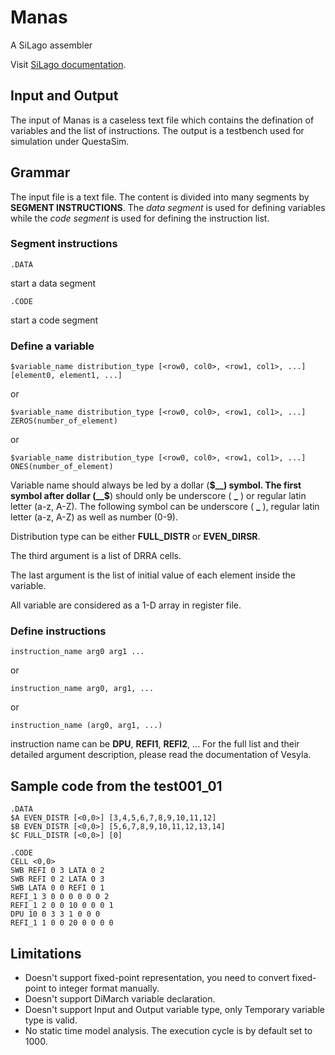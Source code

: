 # Manas
 
A SiLago assembler

Visit [SiLago documentation](https://herenvarno.github.io/SiLagoDoc/Compiler/Manas).

## Input and Output

The input of Manas is a caseless text file which contains the defination of variables and
the list of instructions. The output is a testbench used for simulation under
QuestaSim.

## Grammar

The input file is a text file. The content is divided into many segments by __SEGMENT INSTRUCTIONS__.
The _data segment_ is used for defining variables while the _code segment_ is used
for defining the instruction list.

### Segment instructions

````.DATA````

start a data segment

````.CODE````

start a code segment

### Define a variable

````$variable_name distribution_type [<row0, col0>, <row1, col1>, ...] [element0, element1, ...]````

or

````$variable_name distribution_type [<row0, col0>, <row1, col1>, ...] ZEROS(number_of_element)````

or

````$variable_name distribution_type [<row0, col0>, <row1, col1>, ...] ONES(number_of_element)````

Variable name should always be led by a dollar (__$__) symbol. The first symbol after dollar (__$__) should only be underscore ( **\_** ) or regular latin letter (a-z, A-Z). The following symbol can be underscore ( **\_** ), regular latin letter (a-z, A-Z) as well as number (0-9).

Distribution type can be either __FULL\_DISTR__ or __EVEN\_DIRSR__.

The third argument is a list of DRRA cells.

The last argument is the list of initial value of each element inside the variable.

All variable are considered as a 1-D array in register file.

### Define instructions

````instruction_name arg0 arg1 ...````

or

````instruction_name arg0, arg1, ...````

or

````instruction_name (arg0, arg1, ...)````

instruction name can be __DPU__, __REFI1__, __REFI2__, ... For the full list and their detailed
argument description, please read the documentation of Vesyla.

## Sample code from the test001_01

````
.DATA
$A EVEN_DISTR [<0,0>] [3,4,5,6,7,8,9,10,11,12]
$B EVEN_DISTR [<0,0>] [5,6,7,8,9,10,11,12,13,14]
$C FULL_DISTR [<0,0>] [0]

.CODE
CELL <0,0>
SWB REFI 0 3 LATA 0 2
SWB REFI 0 2 LATA 0 3
SWB LATA 0 0 REFI 0 1
REFI_1 3 0 0 0 0 0 0 2
REFI_1 2 0 0 10 0 0 0 1
DPU 10 0 3 3 1 0 0 0
REFI_1 1 0 0 20 0 0 0 0

````

## Limitations
- Doesn't support fixed-point representation, you need to convert fixed-point to integer format manually.
- Doesn't support DiMarch variable declaration.
- Doesn't support Input and Output variable type, only Temporary variable type is valid.
- No static time model analysis. The execution cycle is by default set to 1000.

